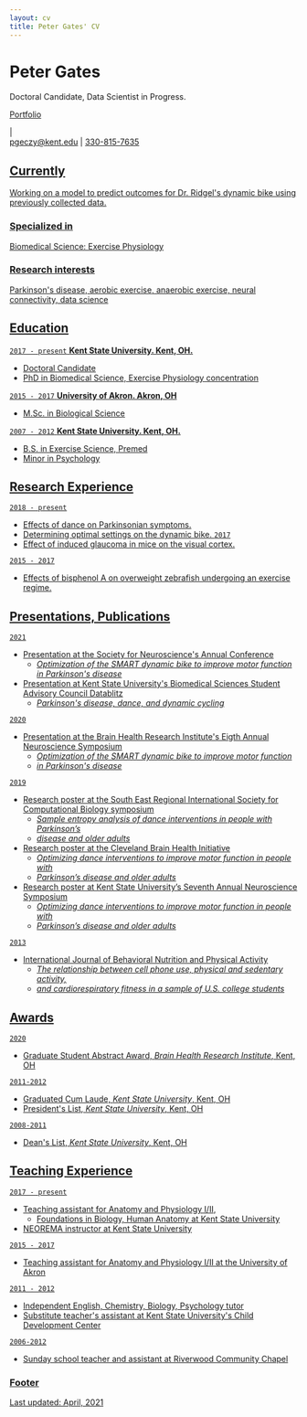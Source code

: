 ```yaml
---
layout: cv
title: Peter Gates' CV
---
```

# Peter Gates
Doctoral Candidate, Data Scientist in Progress.

<a href="https://portfolio.peti.work">Portfolio</a>
</div> | <div id="webaddress"><a href="pgeczy@kent.edu">pgeczy@kent.edu</a>
| <a href="tel:+1330-815-7635">330-815-7635

## Currently

Working on a model to predict outcomes for Dr. Ridgel's dynamic bike using previously collected data.

### Specialized in

Biomedical Science: Exercise Physiology

### Research interests

Parkinson's disease, aerobic exercise, anaerobic exercise, neural connectivity, data science

## Education

`2017 - present`
__Kent State University. Kent, OH.__

- Doctoral Candidate
- PhD in Biomedical Science, Exercise Physiology concentration

`2015 - 2017`
__University of Akron. Akron, OH__

- M.Sc. in Biological Science

`2007 - 2012`
__Kent State University. Kent, OH.__

- B.S. in Exercise Science, Premed
- Minor in Psychology

## Research Experience

`2018 - present`
- Effects of dance on Parkinsonian symptoms. 
- Determining optimal settings on the dynamic bike.
`2017`
- Effect of induced glaucoma in mice on the visual cortex.

`2015 - 2017`
- Effects of bisphenol A on overweight zebrafish undergoing an exercise regime.

## Presentations, Publications

`2021`
- Presentation at the Society for Neuroscience's Annual Conference
  - *Optimization of the SMART dynamic bike to improve motor function in Parkinson's disease*
- Presentation at Kent State University's Biomedical Sciences Student Advisory Council Datablitz
  - *Parkinson's disease, dance, and dynamic cycling*

`2020`
- Presentation at the Brain Health Research Institute's Eigth Annual Neuroscience Symposium
  - *Optimization of the SMART dynamic bike to improve motor function* 
  - *in Parkinson's disease*

`2019`
- Research poster at the South East Regional International Society for Computational Biology symposium
  - *Sample entropy analysis of dance interventions in people with Parkinson’s* 
  - *disease and older adults*
- Research poster at the Cleveland Brain Health Initiative
  - *Optimizing dance interventions to improve motor function in people with* 
  - *Parkinson’s disease and older adults*
- Research poster at Kent State University’s Seventh Annual Neuroscience Symposium
  - *Optimizing dance interventions to improve motor function in people with* 
  - *Parkinson’s disease and older adults*

`2013`
- International Journal of Behavioral Nutrition and Physical Activity
  - *The relationship between cell phone use, physical and sedentary activity,* 
  - *and cardiorespiratory fitness in a sample of U.S. college students*

## Awards
`2020`
- Graduate Student Abstract Award, *Brain Health Research Institute*, Kent, OH

`2011-2012`
- Graduated Cum Laude, *Kent State University*, Kent, OH
- President's List, *Kent State University*, Kent, OH

`2008-2011`
- Dean's List, *Kent State University*, Kent, OH

## Teaching Experience

`2017 - present`
- Teaching assistant for Anatomy and Physiology I/II, 
  - Foundations in Biology, Human Anatomy at Kent State University
- NEOREMA instructor at Kent State University

`2015 - 2017`
- Teaching assistant for Anatomy and Physiology I/II at the University of Akron

`2011 - 2012`
- Independent English, Chemistry, Biology, Psychology tutor
- Substitute teacher's assistant at Kent State University's Child Development Center

`2006-2012`
- Sunday school teacher and assistant at Riverwood Community Chapel

### Footer

Last updated: April, 2021


